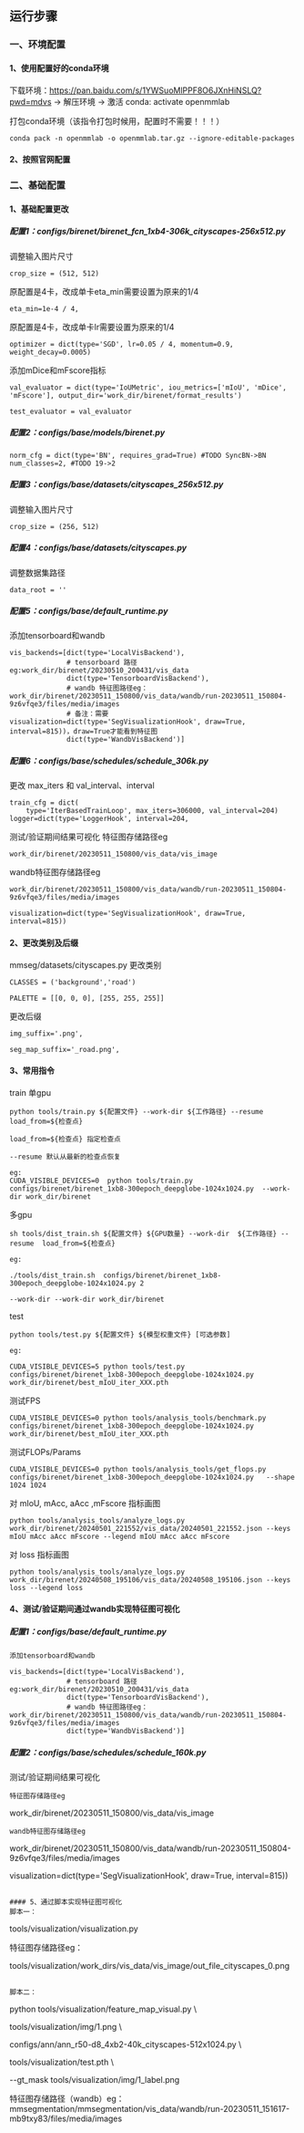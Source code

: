 ## 运行步骤
### 一、环境配置
####  1、使用配置好的conda环境
下载环境：https://pan.baidu.com/s/1YWSuoMlPPF8O6JXnHiNSLQ?pwd=mdvs -> 解压环境 -> 激活 conda: activate openmmlab

打包conda环境（该指令打包时候用，配置时不需要！！！）

``` conda pack -n openmmlab -o openmmlab.tar.gz --ignore-editable-packages ```

#### 2、按照官网配置

### 二、基础配置
#### 1、基础配置更改
#####  配置1：configs/birenet/birenet_fcn_1xb4-306k_cityscapes-256x512.py

调整输入图片尺寸

``` 
crop_size = (512, 512)
```

原配置是4卡，改成单卡eta_min需要设置为原来的1/4

``` 
eta_min=1e-4 / 4,
```

原配置是4卡，改成单卡lr需要设置为原来的1/4

``` 
optimizer = dict(type='SGD', lr=0.05 / 4, momentum=0.9, weight_decay=0.0005)
```

添加mDice和mFscore指标

```
val_evaluator = dict(type='IoUMetric', iou_metrics=['mIoU', 'mDice', 'mFscore'], output_dir='work_dir/birenet/format_results')

test_evaluator = val_evaluator

```

##### 配置2：configs/_base_/models/birenet.py
```
norm_cfg = dict(type='BN', requires_grad=True) #TODO SyncBN->BN
num_classes=2, #TODO 19->2
```

#####  配置3：configs/_base_/datasets/cityscapes_256x512.py
调整输入图片尺寸
```
crop_size = (256, 512)
```

#####  配置4：configs/_base_/datasets/cityscapes.py
调整数据集路径
```
data_root = ''
```

##### 配置5：configs/_base_/default_runtime.py
添加tensorboard和wandb
```
vis_backends=[dict(type='LocalVisBackend'),
              # tensorboard 路径eg:work_dir/birenet/20230510_200431/vis_data
              dict(type='TensorboardVisBackend'),
              # wandb 特征图路径eg：work_dir/birenet/20230511_150800/vis_data/wandb/run-20230511_150804-9z6vfqe3/files/media/images
              # 备注：需要visualization=dict(type='SegVisualizationHook', draw=True, interval=815))，draw=True才能看到特征图
              dict(type='WandbVisBackend')]
```

#####  配置6：configs/_base_/schedules/schedule_306k.py
更改 max_iters 和 val_interval、interval
```
train_cfg = dict(
    type='IterBasedTrainLoop', max_iters=306000, val_interval=204) 
logger=dict(type='LoggerHook', interval=204,
```

测试/验证期间结果可视化
特征图存储路径eg
```
work_dir/birenet/20230511_150800/vis_data/vis_image
```
wandb特征图存储路径eg
```
work_dir/birenet/20230511_150800/vis_data/wandb/run-20230511_150804-9z6vfqe3/files/media/images

visualization=dict(type='SegVisualizationHook', draw=True, interval=815))
```

#### 2、更改类别及后缀
mmseg/datasets/cityscapes.py
更改类别
```
CLASSES = ('background','road')

PALETTE = [[0, 0, 0], [255, 255, 255]]
```
更改后缀
```
img_suffix='.png',

seg_map_suffix='_road.png',
```

#### 3、常用指令
train
单gpu

```
python tools/train.py ${配置文件} --work-dir ${工作路径} --resume  load_from=${检查点}

load_from=${检查点} 指定检查点

--resume 默认从最新的检查点恢复

eg:
CUDA_VISIBLE_DEVICES=0  python tools/train.py  configs/birenet/birenet_1xb8-300epoch_deepglobe-1024x1024.py  --work-dir work_dir/birenet

```
多gpu
```
sh tools/dist_train.sh ${配置文件} ${GPU数量} --work-dir  ${工作路径} --resume  load_from=${检查点}

eg:

./tools/dist_train.sh  configs/birenet/birenet_1xb8-300epoch_deepglobe-1024x1024.py 2

--work-dir --work-dir work_dir/birenet

```

test
```
python tools/test.py ${配置文件} ${模型权重文件} [可选参数]

eg:

CUDA_VISIBLE_DEVICES=5 python tools/test.py configs/birenet/birenet_1xb8-300epoch_deepglobe-1024x1024.py  work_dir/birenet/best_mIoU_iter_XXX.pth
```
测试FPS
```
CUDA_VISIBLE_DEVICES=0 python tools/analysis_tools/benchmark.py configs/birenet/birenet_1xb8-300epoch_deepglobe-1024x1024.py  work_dir/birenet/best_mIoU_iter_XXX.pth
```
测试FLOPs/Params
```
CUDA_VISIBLE_DEVICES=0 python tools/analysis_tools/get_flops.py  configs/birenet/birenet_1xb8-300epoch_deepglobe-1024x1024.py   --shape 1024 1024
```
对 mIoU, mAcc, aAcc ,mFscore 指标画图
```
python tools/analysis_tools/analyze_logs.py work_dir/birenet/20240501_221552/vis_data/20240501_221552.json --keys mIoU mAcc aAcc mFscore --legend mIoU mAcc aAcc mFscore
```
对 loss 指标画图
```
python tools/analysis_tools/analyze_logs.py work_dir/birenet/20240508_195106/vis_data/20240508_195106.json --keys loss --legend loss
```

#### 4、测试/验证期间通过wandb实现特征图可视化
##### 配置1：configs/_base_/default_runtime.py
```
添加tensorboard和wandb

vis_backends=[dict(type='LocalVisBackend'),
              # tensorboard 路径eg:work_dir/birenet/20230510_200431/vis_data
              dict(type='TensorboardVisBackend'),
              # wandb 特征图路径eg：work_dir/birenet/20230511_150800/vis_data/wandb/run-20230511_150804-9z6vfqe3/files/media/images
              dict(type='WandbVisBackend')]
```

##### 配置2：configs/_base_/schedules/schedule_160k.py
测试/验证期间结果可视化
```
特征图存储路径eg
```
work_dir/birenet/20230511_150800/vis_data/vis_image
```
wandb特征图存储路径eg
```
work_dir/birenet/20230511_150800/vis_data/wandb/run-20230511_150804-9z6vfqe3/files/media/images

visualization=dict(type='SegVisualizationHook', draw=True, interval=815))
```

#### 5、通过脚本实现特征图可视化
脚本一：
```
tools/visualization/visualization.py

特征图存储路径eg：

tools/visualization/work_dirs/vis_data/vis_image/out_file_cityscapes_0.png

```

脚本二：
```
python tools/visualization/feature_map_visual.py \

tools/visualization/img/1.png \

configs/ann/ann_r50-d8_4xb2-40k_cityscapes-512x1024.py \

tools/visualization/test.pth \

--gt_mask tools/visualization/img/1_label.png

特征图存储路径（wandb）eg：
mmsegmentation/mmsegmentation/vis_data/wandb/run-20230511_151617-mb9txy83/files/media/images

```
